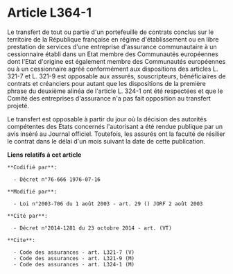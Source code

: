 # Article L364-1

Le transfert de tout ou partie d'un portefeuille de contrats conclus sur le territoire de la République française en régime
d'établissement ou en libre prestation de services d'une entreprise d'assurance communautaire à un cessionnaire établi dans
un Etat membre des Communautés européennes dont l'Etat d'origine est également membre des Communautés européennes ou à un
cessionnaire agréé conformément aux dispositions des articles L. 321-7 et L. 321-9 est opposable aux assurés, souscripteurs,
bénéficiaires de contrats et créanciers pour autant que les dispositions de la première phrase du deuxième alinéa de
l'article L. 324-1 ont été respectées et que le Comité des entreprises d'assurance n'a pas fait opposition au transfert
projeté.

Le transfert est opposable à partir du jour où la décision des autorités compétentes des Etats concernés l'autorisant a été
rendue publique par un avis inséré au Journal officiel. Toutefois, les assurés ont la faculté de résilier le contrat dans le
délai d'un mois suivant la date de cette publication.

**Liens relatifs à cet article**

	**Codifié par**:

	  - Décret n°76-666 1976-07-16

	**Modifié par**:

	  - Loi n°2003-706 du 1 août 2003 - art. 29 () JORF 2 août 2003

	**Cité par**:

	  - Décret n°2014-1281 du 23 octobre 2014 - art. (VT)

	**Cite**:

	  - Code des assurances - art. L321-7 (V)
	  - Code des assurances - art. L321-9 (M)
	  - Code des assurances - art. L324-1 (M)
